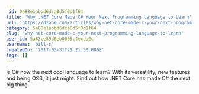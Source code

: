 ```yaml
---
_id: 5a88e1abbd6dca0d5f0d1f64
title: 'Why .NET Core Made C# Your Next Programming Language to Learn'
url: 'https://dzone.com/articles/why-net-core-made-c-your-next-programming-language'
category: 5a88e1abbd6dca0d5f0d1f64
slug: 'why-net-core-made-c-your-next-programming-language-to-learn'
user_id: 5a83ce59d6eb0005c4ecda2c
username: 'bill-s'
createdOn: '2017-03-31T21:21:50.000Z'
tags: []
---
```


Is C# now the next cool language to learn? With its versatility, new features and being OSS, it just might. Find out how .NET Core has made C# the next big thing.

